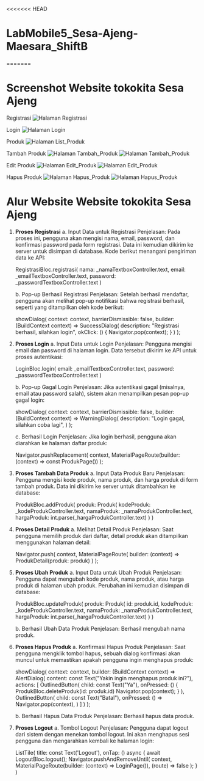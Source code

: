 <<<<<<< HEAD
# LabMobile5_Sesa-Ajeng-Maesara_ShiftB
=======
# Screenshot Website tokokita **Sesa Ajeng**

Registrasi
![Halaman Registrasi](registrasi_berhasil.png)

Login
![Halaman Login](login_gagal.png)

Produk
![Halaman List_Produk](list_produk.png)

Tambah Produk
![Halaman Tambah_Produk](tambah_produk_sebelum.png)
![Halaman Tambah_Produk](tambah_produk_setelah.png)

Edit Produk
![Halaman Edit_Produk](ubah_produk_sebelum.png)
![Halaman Edit_Produk](ubah_produk_setelah.png)

Hapus Produk
![Halaman Hapus_Produk](hapus_sebelum.png)
![Halaman Hapus_Produk](hapus_sesudah.png)

# Alur Website Website tokokita **Sesa Ajeng**
1. **Proses Registrasi**
   a. Input Data untuk Registrasi
   Penjelasan:
   Pada proses ini, pengguna akan mengisi nama, email, password, dan konfirmasi password pada form registrasi. Data ini kemudian dikirim ke server untuk disimpan di database. Kode berikut menangani pengiriman data ke API:

   RegistrasiBloc.registrasi(
   nama: \_namaTextboxController.text,
   email: \_emailTextboxController.text,
   password: \_passwordTextboxController.text
   )

   b. Pop-up Berhasil Registrasi
   Penjelasan:
   Setelah berhasil mendaftar, pengguna akan melihat pop-up notifikasi bahwa registrasi berhasil, seperti yang ditampilkan oleh kode berikut:

   showDialog(
   context: context,
   barrierDismissible: false,
   builder: (BuildContext context) => SuccessDialog(
   description: "Registrasi berhasil, silahkan login",
   okClick: () { Navigator.pop(context); }
   )
   );

3. **Proses Login**
   a. Input Data untuk Login
   Penjelasan:
   Pengguna mengisi email dan password di halaman login. Data tersebut dikirim ke API untuk proses autentikasi:

   LoginBloc.login(
   email: \_emailTextboxController.text,
   password: \_passwordTextboxController.text
   )

   b. Pop-up Gagal Login
   Penjelasan:
   Jika autentikasi gagal (misalnya, email atau password salah), sistem akan menampilkan pesan pop-up gagal login:

   showDialog(
   context: context,
   barrierDismissible: false,
   builder: (BuildContext context) => WarningDialog(
   description: "Login gagal, silahkan coba lagi",
   )
   );

   c. Berhasil Login
   Penjelasan:
   Jika login berhasil, pengguna akan diarahkan ke halaman daftar produk:

   Navigator.pushReplacement(
   context,
   MaterialPageRoute(builder: (context) => const ProdukPage())
   );

4. **Proses Tambah Data Produk**
   a. Input Data Produk Baru
   Penjelasan:
   Pengguna mengisi kode produk, nama produk, dan harga produk di form tambah produk. Data ini dikirim ke server untuk ditambahkan ke database:

   ProdukBloc.addProduk(
   produk: Produk(
   kodeProduk: \_kodeProdukController.text,
   namaProduk: \_namaProdukController.text,
   hargaProduk: int.parse(\_hargaProdukController.text)
   )
   )

5. **Proses Detail Produk**
   a. Melihat Detail Produk
   Penjelasan:
   Saat pengguna memilih produk dari daftar, detail produk akan ditampilkan menggunakan halaman detail:

   Navigator.push(
   context,
   MaterialPageRoute(
   builder: (context) => ProdukDetail(produk: produk)
   )
   );

6. **Proses Ubah Produk**
   a. Input Data untuk Ubah Produk
   Penjelasan:
   Pengguna dapat mengubah kode produk, nama produk, atau harga produk di halaman ubah produk. Perubahan ini kemudian disimpan di database:

   ProdukBloc.updateProduk(
   produk: Produk(
   id: produk.id,
   kodeProduk: \_kodeProdukController.text,
   namaProduk: \_namaProdukController.text,
   hargaProduk: int.parse(\_hargaProdukController.text)
   )
   )

   b. Berhasil Ubah Data Produk
   Penjelasan:
   Berhasil mengubah nama produk.

7. **Proses Hapus Produk**
   a. Konfirmasi Hapus Produk
   Penjelasan:
   Saat pengguna mengklik tombol hapus, sebuah dialog konfirmasi akan muncul untuk memastikan apakah pengguna ingin menghapus produk:

   showDialog(
   context: context,
   builder: (BuildContext context) => AlertDialog(
   content: const Text("Yakin ingin menghapus produk ini?"),
   actions: [
   OutlinedButton(
   child: const Text("Ya"),
   onPressed: () {
   ProdukBloc.deleteProduk(id: produk.id)
   Navigator.pop(context);
   }
   ),
   OutlinedButton(
   child: const Text("Batal"),
   onPressed: () => Navigator.pop(context),
   )
   ]
   )
   );

   b. Berhasil Hapus Data Produk
   Penjelasan:
   Berhasil hapus data produk.

8. **Proses Logout**
   a. Tombol Logout
   Penjelasan:
   Pengguna dapat logout dari sistem dengan menekan tombol logout. Ini akan menghapus sesi pengguna dan mengarahkan kembali ke halaman login:

   ListTile(
   title: const Text('Logout'),
   onTap: () async {
   await LogoutBloc.logout();
   Navigator.pushAndRemoveUntil(
   context,
   MaterialPageRoute(builder: (context) => LoginPage()),
   (route) => false
   );
   }
   )

